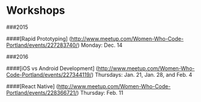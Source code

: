 Workshops
=========================

###2015

####[Rapid Prototyping] (http://www.meetup.com/Women-Who-Code-Portland/events/227283740/)
Monday: Dec. 14

###2016

####[iOS vs Android Development] (http://www.meetup.com/Women-Who-Code-Portland/events/227344119/)
Thursdays: Jan. 21, Jan. 28, and Feb. 4

####[React Native] (http://www.meetup.com/Women-Who-Code-Portland/events/228366721/)
Thursday: Feb. 11
